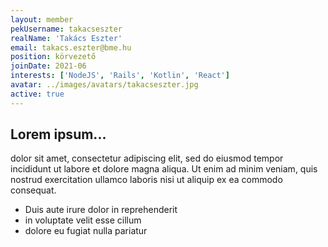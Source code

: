 ```yaml
---
layout: member
pekUsername: takacseszter
realName: 'Takács Eszter'
email: takacs.eszter@bme.hu
position: körvezető
joinDate: 2021-06
interests: ['NodeJS', 'Rails', 'Kotlin', 'React']
avatar: ../images/avatars/takacseszter.jpg
active: true
---
```


## Lorem ipsum...

dolor sit amet, consectetur adipiscing elit, sed do eiusmod tempor incididunt ut labore et dolore magna aliqua. Ut enim ad minim veniam, quis nostrud exercitation ullamco laboris nisi ut aliquip ex ea commodo consequat.

- Duis aute irure dolor in reprehenderit
- in voluptate velit esse cillum
- dolore eu fugiat nulla pariatur
